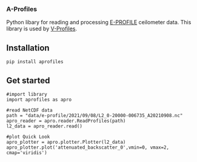 ### A-Profiles

Python libary for reading and processing [E-PROFILE](https://e-profile.eu/#/cm_profile) ceilometer data. This library is used by [V-Profiles](https://aerocom-vprofiles.met.no).

## Installation
`pip install aprofiles`

## Get started
```
#import library
import aprofiles as apro

#read NetCDF data
path = "data/e-profile/2021/09/08/L2_0-20000-006735_A20210908.nc"
apro_reader = apro.reader.ReadProfiles(path)
l2_data = apro_reader.read()

#plot Quick Look
apro_plotter = apro.plotter.Plotter(l2_data)
apro_plotter.plot('attenuated_backscatter_0',vmin=0, vmax=2, cmap='viridis')
```


